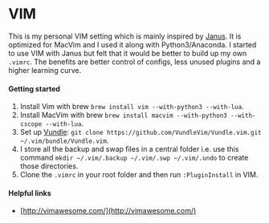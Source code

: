 # VIM

This is my personal VIM setting which is mainly inspired by [Janus](https://github.com/carlhuda/janus). It is optimized for MacVim and I used it along with Python3/Anaconda.
I started to use VIM with Janus but felt that it would be better to build up my own `.vimrc`. The benefits are better
control of configs, less unused plugins and a higher learning curve.

#### Getting started
1. Install Vim with brew `brew install vim --with-python3 --with-lua`.
2. Install MacVim with brew `brew install macvim --with-python3 --with-cscope --with-lua`.
3. Set up [Vundle](https://github.com/VundleVim/Vundle.Vim): `git clone https://github.com/VundleVim/Vundle.vim.git ~/.vim/bundle/Vundle.vim`.
4. I store all the backup and swap files in a central folder i.e. use this command `mkdir ~/.vim/.backup ~/.vim/.swp ~/.vim/.undo` to create those directories.
5. Clone the `.vimrc` in your root folder and then run `:PluginInstall` in VIM.

#### Helpful links
- [http://vimawesome.com/](http://vimawesome.com/)
